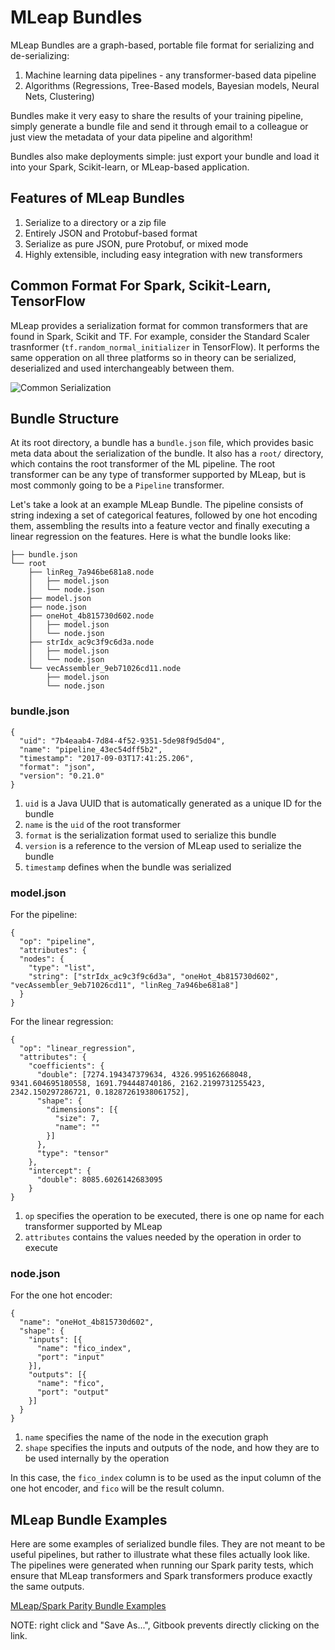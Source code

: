 # MLeap Bundles

MLeap Bundles are a graph-based, portable file format for serializing and
de-serializing:

1. Machine learning data pipelines - any transformer-based data pipeline
2. Algorithms (Regressions, Tree-Based models, Bayesian models, Neural Nets, Clustering)

Bundles make it very easy to share the results of your training pipeline, simply generate a bundle file and
send it through email to a colleague or just view the metadata of your data pipeline and algorithm!

Bundles also make deployments simple: just export your bundle and load it into your Spark,
Scikit-learn, or MLeap-based application.

## Features of MLeap Bundles

1. Serialize to a directory or a zip file
2. Entirely JSON and Protobuf-based format
3. Serialize as pure JSON, pure Protobuf, or mixed mode
4. Highly extensible, including easy integration with new transformers

## Common Format For Spark, Scikit-Learn, TensorFlow

MLeap provides a serialization format for common transformers that are found in Spark, Scikit and TF. For example, consider the Standard Scaler trasnformer (`tf.random_normal_initializer` in TensorFlow). It performs the same opperation on all three platforms so in theory can be serialized, deserialized and used interchangeably between them.

<img src="../assets/images/common-serialization.jpg" alt="Common Serialization"/>

## Bundle Structure

At its root directory, a bundle has a `bundle.json` file, which provides
basic meta data about the serialization of the bundle. It also has a
`root/` directory, which contains the root transformer of the ML
pipeline. The root transformer can be any type of transformer supported
by MLeap, but is most commonly going to be a `Pipeline` transformer.

Let's take a look at an example MLeap Bundle. The pipeline consists of
string indexing a set of categorical features, followed by one hot
encoding them, assembling the results into a feature vector and finally
executing a linear regression on the features. Here is what the bundle
looks like:

```
├── bundle.json
└── root
    ├── linReg_7a946be681a8.node
    │   ├── model.json
    │   └── node.json
    ├── model.json
    ├── node.json
    ├── oneHot_4b815730d602.node
    │   ├── model.json
    │   └── node.json
    ├── strIdx_ac9c3f9c6d3a.node
    │   ├── model.json
    │   └── node.json
    └── vecAssembler_9eb71026cd11.node
        ├── model.json
        └── node.json
```

### bundle.json

```
{
  "uid": "7b4eaab4-7d84-4f52-9351-5de98f9d5d04",
  "name": "pipeline_43ec54dff5b2",
  "timestamp": "2017-09-03T17:41:25.206",
  "format": "json",
  "version": "0.21.0"
}
```

1. `uid` is a Java UUID that is automatically generated as a unique ID
   for the bundle
2. `name` is the `uid` of the root transformer
3. `format` is the serialization format used to serialize this bundle
4. `version` is a reference to the version of MLeap used to serialize
   the bundle
5. `timestamp` defines when the bundle was serialized

### model.json

For the pipeline:

```
{
  "op": "pipeline",
  "attributes": {
  "nodes": {
    "type": "list",
    "string": ["strIdx_ac9c3f9c6d3a", "oneHot_4b815730d602", "vecAssembler_9eb71026cd11", "linReg_7a946be681a8"]
  }
}

```

For the linear regression:

```
{
  "op": "linear_regression",
  "attributes": {
    "coefficients": {
      "double": [7274.194347379634, 4326.995162668048, 9341.604695180558, 1691.794448740186, 2162.2199731255423, 2342.150297286721, 0.18287261938061752],
      "shape": {
        "dimensions": [{
          "size": 7,
          "name": ""
        }]
      },
      "type": "tensor"
    },
    "intercept": {
      "double": 8085.6026142683095
    }
}
```

1. `op` specifies the operation to be executed, there is one op name for
   each transformer supported by MLeap
2. `attributes` contains the values needed by the operation in order to
   execute

### node.json

For the one hot encoder:

```
{
  "name": "oneHot_4b815730d602",
  "shape": {
    "inputs": [{
      "name": "fico_index",
      "port": "input"
    }],
    "outputs": [{
      "name": "fico",
      "port": "output"
    }]
  }
}
```

1. `name` specifies the name of the node in the execution graph
2. `shape` specifies the inputs and outputs of the node, and how they
   are to be used internally by the operation

In this case, the `fico_index` column is to be used as the input column
of the one hot encoder, and `fico` will be the result column.

## MLeap Bundle Examples

Here are some examples of serialized bundle files. They are not meant to
be useful pipelines, but rather to illustrate what these files actually
look like. The pipelines were generated when running our Spark parity
tests, which ensure that MLeap transformers and Spark transformers
produce exactly the same outputs.

[MLeap/Spark Parity Bundle Examples](../assets/bundles/spark-parity.zip)

NOTE: right click and "Save As...", Gitbook prevents directly clicking
on the link.
